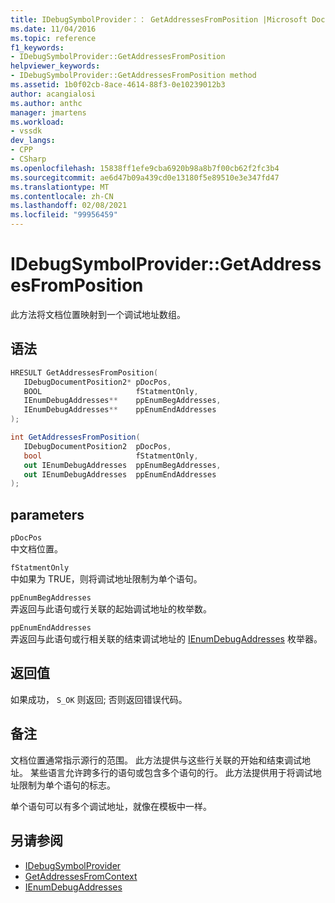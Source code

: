 ```yaml
---
title: IDebugSymbolProvider：： GetAddressesFromPosition |Microsoft Docs
ms.date: 11/04/2016
ms.topic: reference
f1_keywords:
- IDebugSymbolProvider::GetAddressesFromPosition
helpviewer_keywords:
- IDebugSymbolProvider::GetAddressesFromPosition method
ms.assetid: 1b0f02cb-8ace-4614-88f3-0e10239012b3
author: acangialosi
ms.author: anthc
manager: jmartens
ms.workload:
- vssdk
dev_langs:
- CPP
- CSharp
ms.openlocfilehash: 15838ff1efe9cba6920b98a8b7f00cb62f2fc3b4
ms.sourcegitcommit: ae6d47b09a439cd0e13180f5e89510e3e347fd47
ms.translationtype: MT
ms.contentlocale: zh-CN
ms.lasthandoff: 02/08/2021
ms.locfileid: "99956459"
---
```

# <a name="idebugsymbolprovidergetaddressesfromposition"></a>IDebugSymbolProvider::GetAddressesFromPosition
此方法将文档位置映射到一个调试地址数组。

## <a name="syntax"></a>语法

```cpp
HRESULT GetAddressesFromPosition( 
   IDebugDocumentPosition2* pDocPos,
   BOOL                     fStatmentOnly,
   IEnumDebugAddresses**    ppEnumBegAddresses,
   IEnumDebugAddresses**    ppEnumEndAddresses
);
```

```csharp
int GetAddressesFromPosition( 
   IDebugDocumentPosition2  pDocPos,
   bool                     fStatmentOnly,
   out IEnumDebugAddresses  ppEnumBegAddresses,
   out IEnumDebugAddresses  ppEnumEndAddresses
);
```

## <a name="parameters"></a>parameters
`pDocPos`\
中文档位置。

`fStatmentOnly`\
中如果为 TRUE，则将调试地址限制为单个语句。

`ppEnumBegAddresses`\
弄返回与此语句或行关联的起始调试地址的枚举数。

`ppEnumEndAddresses`\
弄返回与此语句或行相关联的结束调试地址的 [IEnumDebugAddresses](../../../extensibility/debugger/reference/ienumdebugaddresses.md) 枚举器。

## <a name="return-value"></a>返回值
 如果成功， `S_OK` 则返回; 否则返回错误代码。

## <a name="remarks"></a>备注
 文档位置通常指示源行的范围。 此方法提供与这些行关联的开始和结束调试地址。 某些语言允许跨多行的语句或包含多个语句的行。 此方法提供用于将调试地址限制为单个语句的标志。

 单个语句可以有多个调试地址，就像在模板中一样。

## <a name="see-also"></a>另请参阅
- [IDebugSymbolProvider](../../../extensibility/debugger/reference/idebugsymbolprovider.md)
- [GetAddressesFromContext](../../../extensibility/debugger/reference/idebugsymbolprovider-getaddressesfromcontext.md)
- [IEnumDebugAddresses](../../../extensibility/debugger/reference/ienumdebugaddresses.md)
